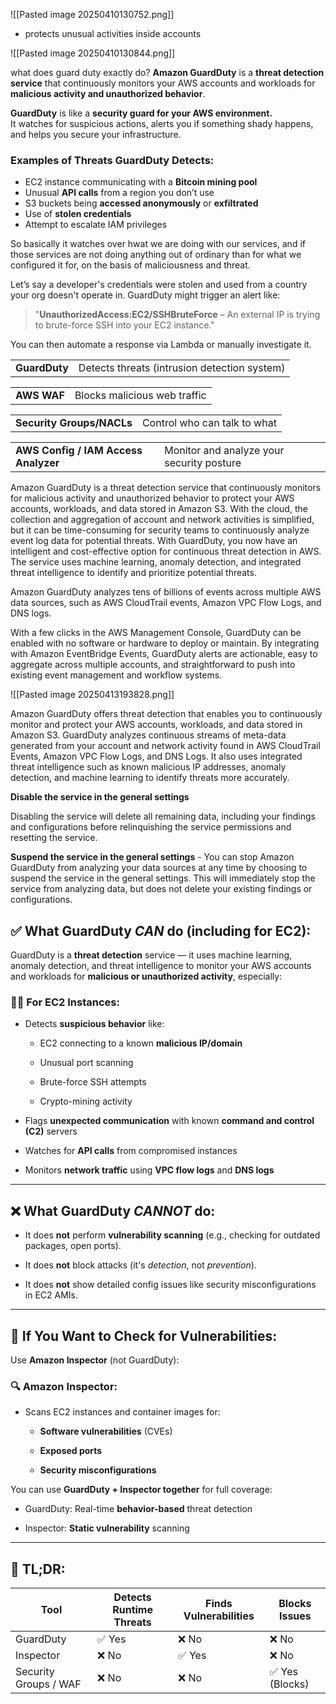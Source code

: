 ![[Pasted image 20250410130752.png]]
- protects unusual activities inside accounts


![[Pasted image 20250410130844.png]]


what does guard duty exactly do?
**Amazon GuardDuty** is a **threat detection service** that continuously monitors your AWS accounts and workloads for **malicious activity and unauthorized behavior**.


**GuardDuty** is like a **security guard for your AWS environment.**  
It watches for suspicious actions, alerts you if something shady happens, and helps you secure your infrastructure.


### **Examples of Threats GuardDuty Detects:**

- EC2 instance communicating with a **Bitcoin mining pool**
- Unusual **API calls** from a region you don’t use
- S3 buckets being **accessed anonymously** or **exfiltrated**
- Use of **stolen credentials**
- Attempt to escalate IAM privileges


So basically it watches over hwat we are doing with our services, and if those services are not doing anything out of ordinary than for what we configured it for, on the basis of maliciousness and threat.


Let’s say a developer's credentials were stolen and used from a country your org doesn't operate in. GuardDuty might trigger an alert like:

> "**UnauthorizedAccess:EC2/SSHBruteForce** – An external IP is trying to brute-force SSH into your EC2 instance."

You can then automate a response via Lambda or manually investigate it.


|   |   |
|---|---|
|**GuardDuty**|Detects threats (intrusion detection system)|

|   |   |
|---|---|
|**AWS WAF**|Blocks malicious web traffic|

|   |   |
|---|---|
|**Security Groups/NACLs**|Control who can talk to what|

|   |   |
|---|---|
|**AWS Config / IAM Access Analyzer**|Monitor and analyze your security posture|




Amazon GuardDuty is a threat detection service that continuously monitors for malicious activity and unauthorized behavior to protect your AWS accounts, workloads, and data stored in Amazon S3. With the cloud, the collection and aggregation of account and network activities is simplified, but it can be time-consuming for security teams to continuously analyze event log data for potential threats. With GuardDuty, you now have an intelligent and cost-effective option for continuous threat detection in AWS. The service uses machine learning, anomaly detection, and integrated threat intelligence to identify and prioritize potential threats.

Amazon GuardDuty analyzes tens of billions of events across multiple AWS data sources, such as AWS CloudTrail events, Amazon VPC Flow Logs, and DNS logs.

With a few clicks in the AWS Management Console, GuardDuty can be enabled with no software or hardware to deploy or maintain. By integrating with Amazon EventBridge Events, GuardDuty alerts are actionable, easy to aggregate across multiple accounts, and straightforward to push into existing event management and workflow systems.



![[Pasted image 20250413193828.png]]




Amazon GuardDuty offers threat detection that enables you to continuously monitor and protect your AWS accounts, workloads, and data stored in Amazon S3. GuardDuty analyzes continuous streams of meta-data generated from your account and network activity found in AWS CloudTrail Events, Amazon VPC Flow Logs, and DNS Logs. It also uses integrated threat intelligence such as known malicious IP addresses, anomaly detection, and machine learning to identify threats more accurately.

**Disable the service in the general settings**

Disabling the service will delete all remaining data, including your findings and configurations before relinquishing the service permissions and resetting the service.


**Suspend the service in the general settings** - You can stop Amazon GuardDuty from analyzing your data sources at any time by choosing to suspend the service in the general settings. This will immediately stop the service from analyzing data, but does not delete your existing findings or configurations.




## ✅ **What GuardDuty _CAN_ do** (including for EC2):

GuardDuty is a **threat detection** service — it uses machine learning, anomaly detection, and threat intelligence to monitor your AWS accounts and workloads for **malicious or unauthorized activity**, especially:

### 🕵️‍♂️ For EC2 Instances:

- Detects **suspicious behavior** like:
    
    - EC2 connecting to a known **malicious IP/domain**
        
    - Unusual port scanning
        
    - Brute-force SSH attempts
        
    - Crypto-mining activity
        
- Flags **unexpected communication** with known **command and control (C2)** servers
    
- Watches for **API calls** from compromised instances
    
- Monitors **network traffic** using **VPC flow logs** and **DNS logs**
    

---

## ❌ **What GuardDuty _CANNOT_ do**:

- It does **not** perform **vulnerability scanning** (e.g., checking for outdated packages, open ports).
    
- It does **not** block attacks (it's _detection_, not _prevention_).
    
- It does **not** show detailed config issues like security misconfigurations in EC2 AMIs.
    

---

## 🔐 If You Want to Check for Vulnerabilities:

Use **Amazon Inspector** (not GuardDuty):

### 🔍 Amazon Inspector:

- Scans EC2 instances and container images for:
    
    - **Software vulnerabilities** (CVEs)
        
    - **Exposed ports**
        
    - **Security misconfigurations**
        

You can use **GuardDuty + Inspector together** for full coverage:

- GuardDuty: Real-time **behavior-based** threat detection
    
- Inspector: **Static vulnerability** scanning
    

---

## 🧠 TL;DR:

|Tool|Detects Runtime Threats|Finds Vulnerabilities|Blocks Issues|
|---|---|---|---|
|GuardDuty|✅ Yes|❌ No|❌ No|
|Inspector|❌ No|✅ Yes|❌ No|
|Security Groups / WAF|❌ No|❌ No|✅ Yes (Blocks)|